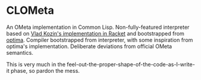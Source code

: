CLOMeta
=======

An OMeta implementation in Common Lisp. Non-fully-featured interpreter based on [Vlad Kozin's implementation in Racket](https://github.com/vkz/ometa-racket) and bootstrapped from [optima](https://github.com/m2ym/optima). Compiler bootstrapped from interpreter, with some inspiration from optima's implementation. Deliberate deviations from official OMeta semantics.

This is very much in the feel-out-the-proper-shape-of-the-code-as-I-write-it phase, so pardon the mess.
